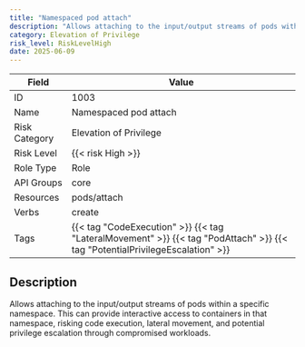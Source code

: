 ```yaml
---
title: "Namespaced pod attach"
description: "Allows attaching to the input/output streams of pods within a specific namespace. This can provide interactive access to containers in that namespace, risking code execution, lateral movement, and potential privilege escalation through compromised workloads."
category: Elevation of Privilege
risk_level: RiskLevelHigh
date: 2025-06-09
---
```


| Field         | Value                                                                                                                        |
| ------------- | ---------------------------------------------------------------------------------------------------------------------------- |
| ID            | 1003                                                                                                                         |
| Name          | Namespaced pod attach                                                                                                        |
| Risk Category | Elevation of Privilege                                                                                                       |
| Risk Level    | {{< risk High >}}                                                                                                            |
| Role Type     | Role                                                                                                                         |
| API Groups    | core                                                                                                                         |
| Resources     | pods/attach                                                                                                                  |
| Verbs         | create                                                                                                                       |
| Tags          | {{< tag "CodeExecution" >}} {{< tag "LateralMovement" >}} {{< tag "PodAttach" >}} {{< tag "PotentialPrivilegeEscalation" >}} |

## Description

Allows attaching to the input/output streams of pods within a specific namespace. This can provide interactive access to containers in that namespace, risking code execution, lateral movement, and potential privilege escalation through compromised workloads.
